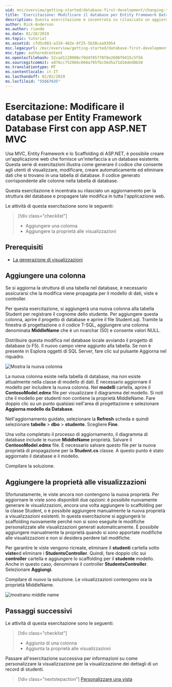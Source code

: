 ```yaml
---
uid: mvc/overview/getting-started/database-first-development/changing-the-database
title: 'Esercitazione: Modificare il database per Entity Framework Database First con app ASP.NET MVC'
description: Questa esercitazione è incentrata su rilasciato un aggiornamento per la struttura del database e propagare tale modifica in tutta l'applicazione web.
author: Rick-Anderson
ms.author: riande
ms.date: 01/28/2019
ms.topic: tutorial
ms.assetid: cfd5c083-a319-482e-8f25-5b38caa93954
msc.legacyurl: /mvc/overview/getting-started/database-first-development/changing-the-database
msc.type: authoredcontent
ms.openlocfilehash: 52cad1120908cf0d4f85770f8e2690f9415c5f56
ms.sourcegitcommit: ed76cc752966c604a795fbc56d5a71d16ded0b58
ms.translationtype: MT
ms.contentlocale: it-IT
ms.lasthandoff: 02/02/2019
ms.locfileid: "55667635"
---
```

# <a name="tutorial-change-the-database-for-ef-database-first-with-aspnet-mvc-app"></a>Esercitazione: Modificare il database per Entity Framework Database First con app ASP.NET MVC

Usa MVC, Entity Framework e lo Scaffolding di ASP.NET, è possibile creare un'applicazione web che fornisce un'interfaccia a un database esistente. Questa serie di esercitazioni illustra come generare il codice che consente agli utenti di visualizzare, modificare, creare automaticamente ed eliminare dati che si trovano in una tabella di database. Il codice generato corrispondente alle colonne nella tabella di database.

Questa esercitazione è incentrata su rilasciato un aggiornamento per la struttura del database e propagare tale modifica in tutta l'applicazione web.

Le attività di questa esercitazione sono le seguenti:

> [!div class="checklist"]
> * Aggiungere una colonna
> * Aggiungere la proprietà alle visualizzazioni

## <a name="prerequisites"></a>Prerequisiti

* [La generazione di visualizzazioni](generating-views.md)

## <a name="add-a-column"></a>Aggiungere una colonna

Se si aggiorna la struttura di una tabella nel database, è necessario assicurarsi che la modifica viene propagata per il modello di dati, viste e controller.

Per questa esercitazione, si aggiungerà una nuova colonna alla tabella Student per registrare il cognome dello studente. Per aggiungere questa colonna, aprire il progetto di database e aprire il file Student.sql. Tramite la finestra di progettazione o il codice T-SQL, aggiungere una colonna denominata **MiddleName** che è un nvarchar (50) e consente valori NULL.

Distribuire questa modifica nel database locale avviando il progetto di database (o F5). Il nuovo campo viene aggiunto alla tabella. Se non è presente in Esplora oggetti di SQL Server, fare clic sul pulsante Aggiorna nel riquadro.

![Mostra la nuova colonna](changing-the-database/_static/image2.png)

La nuova colonna esiste nella tabella di database, ma non esiste attualmente nella classe di modello di dati. È necessario aggiornare il modello per includere la nuova colonna. Nel **modelli** cartella, aprire il **ContosoModel.edmx** file per visualizzare il diagramma del modello. Si noti che il modello per studenti non contiene la proprietà MiddleName. Fare doppio clic su un punto qualsiasi nell'area di progettazione e selezionare **Aggiorna modello da Database**.

Nell'aggiornamento guidato, selezionare la **Refresh** scheda e quindi selezionare **tabelle** > **dbo** > **studente**. Scegliere **Fine**.

Una volta completato il processo di aggiornamento, il diagramma di database include le nuove **MiddleName** proprietà. Salvare il **ContosoModel.edmx** file. È necessario salvare questo file per la nuova proprietà di propagazione per la **Student.cs** classe. A questo punto è stato aggiornato il database e il modello.

Compilare la soluzione.

## <a name="add-the-property-to-the-views"></a>Aggiungere la proprietà alle visualizzazioni

Sfortunatamente, le viste ancora non contengono la nuova proprietà. Per aggiornare le viste sono disponibili due opzioni: è possibile nuovamente generare le visualizzazioni, ancora una volta aggiungere lo scaffolding per la classe Student, o è possibile aggiungere manualmente la nuova proprietà a visualizzazioni esistenti. In questa esercitazione si aggiungerà lo scaffolding nuovamente perché non si sono eseguite le modifiche personalizzate alle visualizzazioni generati automaticamente. È possibile aggiungere manualmente la proprietà quando si sono apportate modifiche alle visualizzazioni e non si desidera perdere tali modifiche.

Per garantire le viste vengono ricreate, eliminare il **studenti** cartella sotto **viste**ed eliminare i **StudentsController**. Quindi, fare doppio clic sui **controller** cartella e aggiungere lo scaffolding per il **studente** modello. Anche in questo caso, denominare il controller **StudentsController**. Selezionare **Aggiungi**.

Compilare di nuovo la soluzione. Le visualizzazioni contengono ora la proprietà MiddleName.

![mostrano middle name](changing-the-database/_static/image5.png)

## <a name="next-steps"></a>Passaggi successivi

Le attività di questa esercitazione sono le seguenti:

> [!div class="checklist"]
> * Aggiunta di una colonna
> * Aggiunta la proprietà alle visualizzazioni

Passare all'esercitazione successiva per informazioni su come personalizzare la visualizzazione per la visualizzazione dei dettagli di un record di studenti.
> [!div class="nextstepaction"]
> [Personalizzare una vista](customizing-a-view.md)